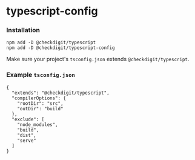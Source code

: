 # typescript-config

### Installation

```
npm add -D @checkdigit/typescript
npm add -D @checkdigit/typescript-config
```

Make sure your project's `tsconfig.json` extends `@checkdigit/typescript`.

### Example `tsconfig.json`

```
{
  "extends": "@checkdigit/typescript",
  "compilerOptions": {
    "rootDir": "src",
    "outDir": "build"
  },
  "exclude": [
    "node_modules",
    "build",
    "dist",
    "serve"
  ]
}
```